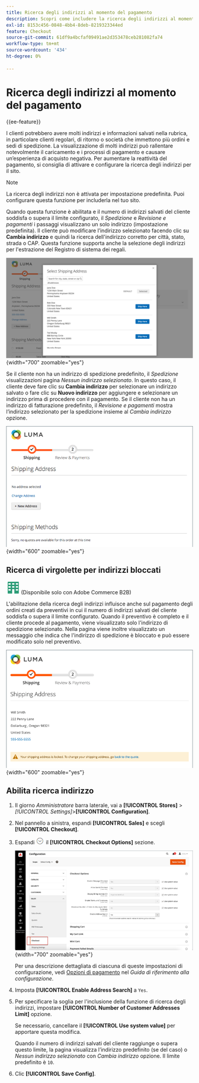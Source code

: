 ```yaml
---
title: Ricerca degli indirizzi al momento del pagamento
description: Scopri come includere la ricerca degli indirizzi al momento del pagamento nel tuo store.
exl-id: 8153c456-0848-4bb4-8deb-8219323344ed
feature: Checkout
source-git-commit: 61df9a4bcfaf09491ae2d353478ceb281082fa74
workflow-type: tm+mt
source-wordcount: '434'
ht-degree: 0%

---
```


# Ricerca degli indirizzi al momento del pagamento

{{ee-feature}}

I clienti potrebbero avere molti indirizzi e informazioni salvati nella rubrica, in particolare clienti regolari, di ritorno o società che immettono più ordini e sedi di spedizione. La visualizzazione di molti indirizzi può rallentare notevolmente il caricamento e i processi di pagamento e causare un’esperienza di acquisto negativa. Per aumentare la reattività del pagamento, si consiglia di attivare e configurare la ricerca degli indirizzi per il sito.

>[!NOTE]
>
>La ricerca degli indirizzi non è attivata per impostazione predefinita. Puoi configurare questa funzione per includerla nel tuo sito.

Quando questa funzione è abilitata e il numero di indirizzi salvati del cliente soddisfa o supera il limite configurato, il _Spedizione_ e _Revisione e pagamenti_ i passaggi visualizzano un solo indirizzo (impostazione predefinita). Il cliente può modificare l’indirizzo selezionato facendo clic su **Cambia indirizzo** e quindi la ricerca dell&#39;indirizzo corretto per città, stato, strada o CAP. Questa funzione supporta anche la selezione degli indirizzi per l&#39;estrazione del Registro di sistema dei regali.

![Estrai con indirizzi di spedizione salvati visualizzati](./assets/storefront-checkout-address-search.png){width="700" zoomable="yes"}

Se il cliente non ha un indirizzo di spedizione predefinito, il _Spedizione_ visualizzazioni pagina _Nessun indirizzo selezionato_. In questo caso, il cliente deve fare clic su **Cambia indirizzo** per selezionare un indirizzo salvato o fare clic su **Nuovo indirizzo** per aggiungere e selezionare un indirizzo prima di procedere con il pagamento. Se il cliente non ha un indirizzo di fatturazione predefinito, il _Revisione e pagamenti_ mostra l’indirizzo selezionato per la spedizione insieme al _Cambia indirizzo_ opzione.

![Estrai senza indirizzo selezionato messaggio](./assets/storefront-checkout-address-search-no-default.png){width="600" zoomable="yes"}

## Ricerca di virgolette per indirizzi bloccati

![Adobe Commerce B2B](../assets/b2b.svg) (Disponibile solo con Adobe Commerce B2B)

L&#39;abilitazione della ricerca degli indirizzi influisce anche sul pagamento degli ordini creati da preventivi in cui il numero di indirizzi salvati del cliente soddisfa o supera il limite configurato. Quando il preventivo è completo e il cliente procede al pagamento, viene visualizzato solo l&#39;indirizzo di spedizione selezionato. Nella pagina viene inoltre visualizzato un messaggio che indica che l&#39;indirizzo di spedizione è bloccato e può essere modificato solo nel preventivo.

![Indirizzo di spedizione bloccato per un preventivo](./assets/quote-checkout-shipping-address-locked.png){width="600" zoomable="yes"}

## Abilita ricerca indirizzo

1. Il giorno _Amministratore_ barra laterale, vai a **[!UICONTROL Stores]** > _[!UICONTROL Settings]_>**[!UICONTROL Configuration]**.

1. Nel pannello a sinistra, espandi **[!UICONTROL Sales]** e scegli **[!UICONTROL Checkout]**.

1. Espandi ![Selettore di espansione](../assets/icon-display-expand.png) il **[!UICONTROL Checkout Options]** sezione.

   ![Configurazione - Opzioni di pagamento](./assets/checkout-checkout-options.png){width="700" zoomable="yes"}

   Per una descrizione dettagliata di ciascuna di queste impostazioni di configurazione, vedi [Opzioni di pagamento](../configuration-reference/sales/checkout.md#checkout-options) nel _Guida di riferimento alla configurazione_.

1. Imposta **[!UICONTROL Enable Address Search]** a `Yes`.

1. Per specificare la soglia per l&#39;inclusione della funzione di ricerca degli indirizzi, impostare **[!UICONTROL Number of Customer Addresses Limit]** opzione.

   Se necessario, cancellare il **[!UICONTROL Use system value]** per apportare questa modifica.

   Quando il numero di indirizzi salvati del cliente raggiunge o supera questo limite, la pagina visualizza l’indirizzo predefinito (se del caso) o _Nessun indirizzo selezionato_ con _Cambia indirizzo_ opzione. Il limite predefinito è `10`.

1. Clic **[!UICONTROL Save Config]**.
